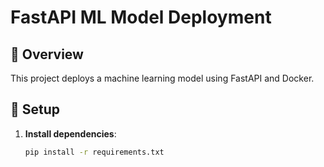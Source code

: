 # FastAPI ML Model Deployment

## 🚀 Overview
This project deploys a machine learning model using FastAPI and Docker.

## 🔧 Setup
1. **Install dependencies**:
   ```bash
   pip install -r requirements.txt
